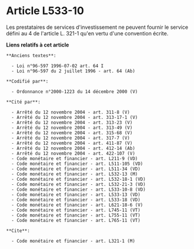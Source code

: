 # Article L533-10

Les prestataires de services d'investissement ne peuvent fournir le service défini au 4 de l'article L. 321-1 qu'en vertu
d'une convention écrite.

**Liens relatifs à cet article**

	**Anciens textes**:

	  - Loi n°96-597 1996-07-02 art. 64 I
	  - Loi n°96-597 du 2 juillet 1996 - art. 64 (Ab)

	**Codifié par**:

	  - Ordonnance n°2000-1223 du 14 décembre 2000 (V)

	**Cité par**:

	  - Arrêté du 12 novembre 2004 - art. 311-8 (V)
	  - Arrêté du 12 novembre 2004 - art. 313-17-1 (V)
	  - Arrêté du 12 novembre 2004 - art. 313-23 (V)
	  - Arrêté du 12 novembre 2004 - art. 313-49 (V)
	  - Arrêté du 12 novembre 2004 - art. 315-68 (V)
	  - Arrêté du 12 novembre 2004 - art. 317-7 (V)
	  - Arrêté du 12 novembre 2004 - art. 411-87 (V)
	  - Arrêté du 12 novembre 2004 - art. 412-14 (Ab)
	  - Arrêté du 12 novembre 2004 - art. 422-107 (V)
	  - Code monétaire et financier - art. L211-9 (VD)
	  - Code monétaire et financier - art. L511-105 (VD)
	  - Code monétaire et financier - art. L511-34 (VD)
	  - Code monétaire et financier - art. L532-13 (M)
	  - Code monétaire et financier - art. L532-18-1 (VD)
	  - Code monétaire et financier - art. L532-21-3 (VD)
	  - Code monétaire et financier - art. L533-10-8 (VD)
	  - Code monétaire et financier - art. L533-13 (VD)
	  - Code monétaire et financier - art. L533-18 (VD)
	  - Code monétaire et financier - art. L621-18-6 (V)
	  - Code monétaire et financier - art. L745-11 (VT)
	  - Code monétaire et financier - art. L755-11 (VT)
	  - Code monétaire et financier - art. L765-11 (VT)

	**Cite**:

	  - Code monétaire et financier - art. L321-1 (M)

